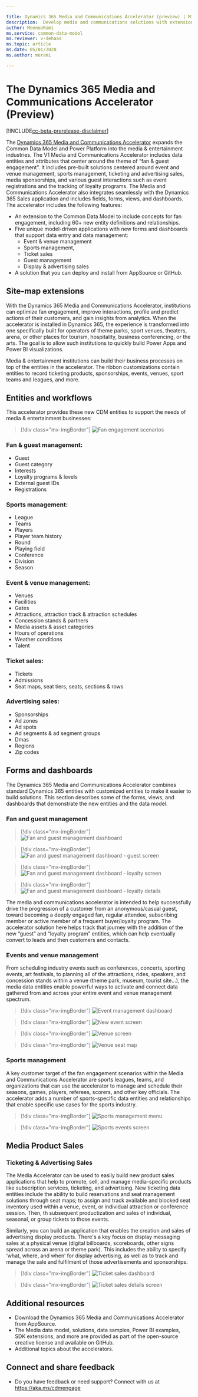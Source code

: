 ```yaml
---

title: Dynamics 365 Media and Communications Accelerator (preview) | Microsoft Docs
description:  Develop media and communications solutions with extensions to Common Data Model. Connect to built-in forms and Dynamics 365 Media and Communications Accelerator views.
author: MeenooRami
ms.service: common-data-model
ms.reviewer: v-dehaas
ms.topic: article
ms.date: 05/01/2020
ms.author: merami

---
```


# The Dynamics 365 Media and Communications Accelerator (Preview)

[!INCLUDE[cc-beta-prerelease-disclaimer](../includes/cc-beta-prerelease-disclaimer.md)]

The [Dynamics 365 Media and Communications Accelerator](https://aka.ms/d365media) expands the Common Data Model and Power Platform into the media & entertainment industries. The V1 Media and Communications Accelerator includes data entities and attributes that center around the theme of “fan & guest engagement”. It includes pre-built solutions centered around event and venue management, sports management, ticketing and advertising sales, media sponsorships, and various guest interactions such as event registrations and the tracking of loyalty programs. The Media and Communications Accelerator also integrates seamlessly with the Dynamics 365 Sales application and includes fields, forms, views, and dashboards.
The accelerator includes the following features:
- An extension to the Common Data Model to include concepts for fan engagement, including 60+ new entity definitions and relationships.
- Five unique model-driven applications with new forms and dashboards that support data entry and data management: 
  - Event & venue management
  - Sports management,
  - Ticket sales
  - Guest management
  - Display & advertising sales
- A solution that you can deploy and install from AppSource or GitHub.

## Site-map extensions

With the Dynamics 365 Media and Communications Accelerator, institutions can optimize fan engagement, improve interactions, profile and predict actions of their customers, and gain insights from analytics. When the accelerator is installed in Dynamics 365, the experience is transformed into one specifically built for operators of theme parks, sport venues, theaters, arena, or other places for tourism, hospitality, business conferencing, or the arts. The goal is to allow such institutions to quickly build Power Apps and Power BI visualizations.

Media & entertainment institutions can build their business processes on top of the entities in the accelerator. The ribbon customizations contain entities to record ticketing products, sponsorships, events, venues, sport teams and leagues, and more. 

## Entities and workflows

This accelerator provides these new CDM entities to support the needs of media & entertainment businesses:

> [!div class="mx-imgBorder"]
> ![Fan engagement scenarios](media/media-engagement.png "Fan engagement scenarios")

### Fan & guest management:

- Guest
- Guest category
- Interests
- Loyalty programs & levels
- External guest IDs
- Registrations

### Sports management:

- League
- Teams
- Players
- Player team history
- Round
- Playing field
- Conference
- Division
- Season

### Event & venue management:

- Venues
- Facilities
- Gates
- Attractions, attraction track & attraction schedules
- Concession stands & partners
- Media assets & asset categories
- Hours of operations
- Weather conditions
- Talent

### Ticket sales:

- Tickets
- Admissions
- Seat maps, seat tiers, seats, sections & rows

### Advertising sales:

- Sponsorships
- Ad zones
- Ad spots
- Ad segments & ad segment groups
- Dmas
- Regions
- Zip codes

## Forms and dashboards

The Dynamics 365 Media and Communications Accelerator combines standard Dynamics 365 entities with customized entities to make it easier to build solutions. This section describes some of the forms, views, and dashboards that demonstrate the new entities and the data model.

### Fan and guest management

> [!div class="mx-imgBorder"]
> ![Fan and guest management dashboard](media/media-fan-management.png "Fan and guest management dashboard")

> [!div class="mx-imgBorder"]
> ![Fan and guest management dashboard - guest screen](media/media-guest-screen.png "Fan and guest management dashboard- guest screen")

> [!div class="mx-imgBorder"]
> ![Fan and guest management dashboard - loyalty screen](media/media-loyalty-screen.png "Fan and guest management dashboard- loyalty screen")

> [!div class="mx-imgBorder"]
> ![Fan and guest management dashboard - loyalty details](media/media-loyalty-details.png "Fan and guest management dashboard - loyalty details")

The media and communications accelerator is intended to help successfully drive the progression of a customer from an anonymous/casual guest, toward becoming a deeply engaged fan, regular attendee, subscribing member or active member of a frequent buyer/loyalty program. The accelerator solution here helps track that journey with the addition of the new “guest” and “loyalty program” entities, which can help eventually convert to leads and then customers and contacts.

### Events and venue management

From scheduling industry events such as conferences, concerts, sporting events, art festivals, to planning all of the attractions, rides, speakers, and concession stands within a venue (theme park, museum, tourist site...), the media data entities enable powerful ways to activate and connect data gathered from and across your entire event and venue management spectrum.

> [!div class="mx-imgBorder"]
> ![Event management dashboard](media/media-events-screen.png "Event management dashboard")

> [!div class="mx-imgBorder"]
> ![New event screen](media/media-new-event.png "New event screen")

> [!div class="mx-imgBorder"]
> ![Venue screen](media/media-venue-screen.png "Venue screen")

> [!div class="mx-imgBorder"]
> ![Venue seat map](media/media-seat-map.png "Venue seat map")


### Sports management

A key customer target of the fan engagement scenarios within the Media and Communications Accelerator are sports leagues, teams, and organizations that can use the accelerator to manage and schedule their seasons, games, players, referees, scorers, and other key officials. The accelerator adds a number of sports-specific data entities and relationships that enable specific use cases for the sports industry.

> [!div class="mx-imgBorder"]
> ![Sports management menu](media/media-sports-mgmt-menu.png "Sports management menu")

> [!div class="mx-imgBorder"]
> ![Sports events screen](media/media-sports-events.png "Sports events screen")

## Media Product Sales

### Ticketing & Advertising Sales

The Media Accelerator can be used to easily build new product sales applications that help to promote, sell, and manage media-specific products like subscription services, ticketing, and advertising. New ticketing data entities include the ability to build reservations and seat management solutions through seat maps; to assign and track available and blocked seat inventory used within a venue, event, or individual attraction or conference session. Then, th subsequent productization and sales of individual, seasonal, or group tickets to those events. 

Similarly, you can build an application that enables the creation and sales of advertising display products. There's a key focus on  display messaging sales at a physical venue (digital billboards, scoreboards, other signs spread across an arena or theme park). This includes the ability to specify ‘what, where, and when’ for display advertising, as well as to track and manage the sale and fulfilment of those advertisements and sponsorships.

> [!div class="mx-imgBorder"]
> ![Ticket sales dashboard](media/media-ticket-dashboard.png "Ticket sales dashboard")

> [!div class="mx-imgBorder"]
> ![Ticket sales details screen](media/media-ticket-details.png "Ticket sales details screen")

## Additional resources

- Download the Dynamics 365 Media and Communications Accelerator from AppSource.
- The Media data model, solutions, data samples, Power BI examples, SDK extensions, and more are provided as part of the open-source creative license and available on GitHub.
- Additional topics about the accelerators.

## Connect and share feedback

- Do you have feedback or need support?  Connect with us at https://aka.ms/cdmengage 

